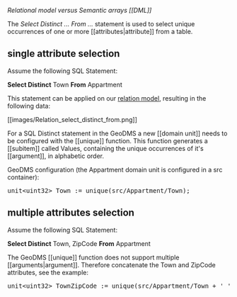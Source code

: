 *Relational model versus Semantic arrays [[DML]]*

The *Select Distinct ... From ...* statement is used to select unique occurrences of one or more [[attributes|attribute]] from a table.

## single attribute selection

Assume the following SQL Statement:

**Select Distinct** Town **From** Appartment

This statement can be applied on our [relation model](http://wiki.objectvision.nl/index.php/Relational_model_versus_Semantic_arrays), resulting in the following data:

[[images/Relation_select_distinct_from.png]]

For a SQL Distinct statement in the GeoDMS a new [[domain unit]] needs to be configured with the [[unique]] function. This function generates a [[subitem]] called Values, containing the unique occurrences of it's [[argument]], in alphabetic order.

GeoDMS configuration (the Appartment domain unit is configured in a src container):

<pre>
unit&lt;uint32&gt; Town := unique(src/Appartment/Town);
</pre>

## multiple attributes selection

Assume the following SQL Statement:

**Select Distinct** Town, ZipCode **From** Appartment

The GeoDMS [[unique]] function does not support multiple [[arguments|argument]]. Therefore concatenate the Town and ZipCode attributes, see the example:

<pre>
unit&lt;uint32&gt; TownZipCode := unique(src/Appartment/Town + '_' + src/Appartment/ZipCode);
</pre>